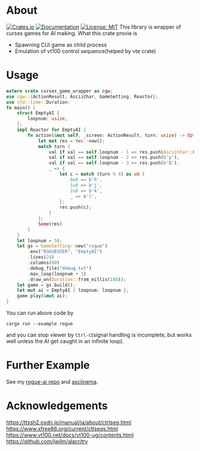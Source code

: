 # About
[![Crates.io](http://meritbadge.herokuapp.com/curses-game-wrapper)](https://crates.io/crates/curses-game-wrapper)
[![Documentation](https://docs.rs/curses-game-wrapper/badge.svg)](https://docs.rs/curses-game-wrapper)
[![License: MIT](https://img.shields.io/badge/license-MIT-blue.svg)](LICENSE)
This library is wrapper of curses games for AI making. What this crate provie is
- Spawning CUI game as child process
- Emulation of vt100 control sequence(helped by vte crate)
# Usage 

``` rust
extern crate curses_game_wrapper as cgw;
use cgw::{ActionResult, AsciiChar, GameSetting, Reactor};
use std::time::Duration;
fn main() {
    struct EmptyAI {
        loopnum: usize,
    };
    impl Reactor for EmptyAI {
        fn action(&mut self, _screen: ActionResult, turn: usize) -> Option<Vec<u8>> {
            let mut res = Vec::new();
            match turn {
                val if val == self.loopnum - 1 => res.push(AsciiChar::CarriageReturn.as_byte()),
                val if val == self.loopnum - 2 => res.push(b'y'),
                val if val == self.loopnum - 3 => res.push(b'Q'),
                _ => {
                    let c = match (turn % 4) as u8 {
                        0u8 => b'h',
                        1u8 => b'j',
                        2u8 => b'k',
                        _ => b'l',
                    };
                    res.push(c);
                }
            };
            Some(res)
        }
    }
    let loopnum = 50;
    let gs = GameSetting::new("rogue")
        .env("ROGUEUSER", "EmptyAI")
        .lines(24)
        .columns(80)
        .debug_file("debug.txt")
        .max_loop(loopnum + 1)
        .draw_on(Duration::from_millis(100));
    let game = gs.build();
    let mut ai = EmptyAI { loopnum: loopnum };
    game.play(&mut ai);
}
```

You can run above code by 
```shell
cargo run --example rogue
```
and you can stop viewer by ```Ctrl-C```(signal handling is incomplete, but works well unless the AI get caught in an infinite loop).

# Further Example
See my [rogue-ai repo](https://github.com/kngwyu/rogue-ai-2nd) and [asciinema](https://asciinema.org/~kngwyu).

# Acknowledgements
https://ttssh2.osdn.jp/manual/ja/about/ctrlseq.html  
https://www.xfree86.org/current/ctlseqs.html  
https://www.vt100.net/docs/vt100-ug/contents.html  
https://github.com/jwilm/alacritty  

